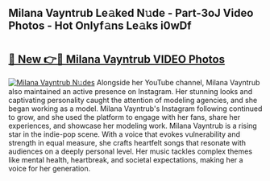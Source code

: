 ## Milana Vayntrub Le𝚊ked N𝚞de - Part-3oJ Video Photos - Hot Onlyf𝚊ns Le𝚊ks i0wDf

# <h2><a href="http://ac2438.deff.icu/?id=Milana+Vayntrub">🔗 New 👉🔴 Milana Vayntrub VIDEO Photos</a></h2>

[![Milana Vayntrub N𝚞des](https://i.imgur.com/rIISA9y.gif)](http://ac2438.deff.icu/?id=Milana+Vayntrub)
Alongside her YouTube channel, Milana Vayntrub also maintained an active presence on Instagram. Her stunning looks and captivating personality caught the attention of modeling agencies, and she began working as a model. Milana Vayntrub's Instagram following continued to grow, and she used the platform to engage with her fans, share her experiences, and showcase her modeling work. Milana Vayntrub is a rising star in the indie-pop scene. With a voice that evokes vulnerability and strength in equal measure, she crafts heartfelt songs that resonate with audiences on a deeply personal level. Her music tackles complex themes like mental health, heartbreak, and societal expectations, making her a voice for her generation.
